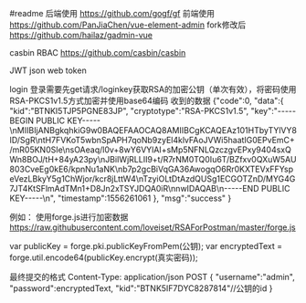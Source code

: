 #readme
后端使用
https://github.com/gogf/gf
前端使用
https://github.com/PanJiaChen/vue-element-admin
fork修改后
https://github.com/hailaz/gadmin-vue



casbin RBAC
https://github.com/casbin/casbin

JWT json web token

login
登录需要先get请求/loginkey获取RSA的加密公钥（单次有效），将密码使用RSA-PKCS1v1.5方式加密并使用base64编码
收到的数据
{"code":0,
"data":{
"kid":"BTNKI5TJP5PGNE83JP",
"cryptotype":"RSA-PKCS1v1.5",
"key":"-----BEGIN PUBLIC KEY-----\nMIIBIjANBgkqhkiG9w0BAQEFAAOCAQ8AMIIBCgKCAQEAz101HTbyTYlVY8ID/SgR\ntH7FVKoT5wbnSpAPH7qoNb9zyEl4klvFAoJVWi5haatIG0EPvEmC+/mR05KN0SIe\nsOAeaq/l0v+8wY6VYlAI+sMp5NFNLQzczgvEPxy9404sxQWn8BOJ/tH+84yA23py\nJBiIWjRLLII9+t/R7rNM0TQ0Iu6T/BZfxv0QXuW5AU803CveEg0kE6/kpnNu1aNK\nb7p2gcBiVqGA36AwogqO6Rr0KXTEVxFFYspeVezLBkyY5g1ChWjor/kcr8jLttW4\nTzyiOLtDtAzdQUSg1ECGOTZnD/MYG4G7JT4KtSFlmAdTMn1+D8Jn2xTSYJDQA0iR\nnwIDAQAB\n-----END PUBLIC KEY-----\n",
"timestamp":1556261061
},
"msg":"success"
}

例如：
使用forge.js进行加密数据
https://raw.githubusercontent.com/loveiset/RSAForPostman/master/forge.js

var publicKey = forge.pki.publicKeyFromPem(公钥);
var encryptedText = forge.util.encode64(publicKey.encrypt(真实密码));

最终提交的格式
Content-Type: application/json
POST
{
"username":"admin",
"password":encryptedText,
"kid":"BTNK5IF7DYC8287814"//公钥的id
}


